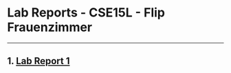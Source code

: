 # Lab Reports - CSE15L - Flip Frauenzimmer
---
## 1. [Lab Report 1](lab1.md) 
<!--
## 2. [Lab Report 2]() 
## 3. [Lab Report 3]() 
## 4. [Lab Report 4]() 
## 5. [Lab Report 5]() 
## 6. [Lab Report 6]() 
## 7. [Lab Report 7]() 
## 8. [Lab Report 8]() 
## 9. [Lab Report 9]() 
 -->
